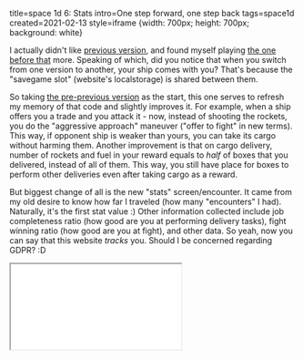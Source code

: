 title=space 1d 6: Stats
intro=One step forward, one step back
tags=space1d
created=2021-02-13
style=iframe {width: 700px; height: 700px; background: white}

I actually didn't like [previous version][5], and found myself playing [the one before that][4] more.
Speaking of which, did you notice that when you switch from one version to another, your ship comes with you?
That's because the "savegame slot" (website's localstorage) is shared between them.

[5]: space-1d-5-costly-approach.html
[4]: space-1d-4-trading-and-bluffing.html

So taking [the pre-previous version][4] as the start, this one serves to refresh my memory of that code and slightly improves it.
For example, when a ship offers you a trade and you attack it - now, instead of shooting the rockets, you do the "aggressive approach" maneuver ("offer to fight" in new terms).
This way, if opponent ship is weaker than yours, you can take its cargo without harming them.
Another improvement is that on cargo delivery, number of rockets and fuel in your reward equals to _half_ of boxes that you delivered, instead of all of them.
This way, you still have place for boxes to perform other deliveries even after taking cargo as a reward.

But biggest change of all is the new "stats" screen/encounter.
It came from my old desire to know how far I traveled (how many "encounters" I had).
Naturally, it's the first stat value :)
Other information collected include
job completeness ratio (how good are you at performing delivery tasks),
fight winning ratio (how good are you at fight),
and other data.
So yeah, now you can say that this website _tracks_ you.
Should I be concerned regarding GDPR? :D

<iframe src="space-1d-6-stats.htm"></iframe>
